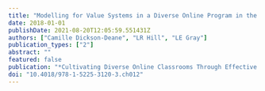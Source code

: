 ```yaml
---
title: "Modelling for Value Systems in a Diverse Online Program in the Caribbean"
date: 2018-01-01
publishDate: 2021-08-20T12:05:59.551431Z
authors: ["Camille Dickson-Deane", "LR Hill", "LE Gray"]
publication_types: ["2"]
abstract: ""
featured: false
publication: "*Cultivating Diverse Online Classrooms Through Effective Instructional Design łdots*"
doi: "10.4018/978-1-5225-3120-3.ch012"
---
```


